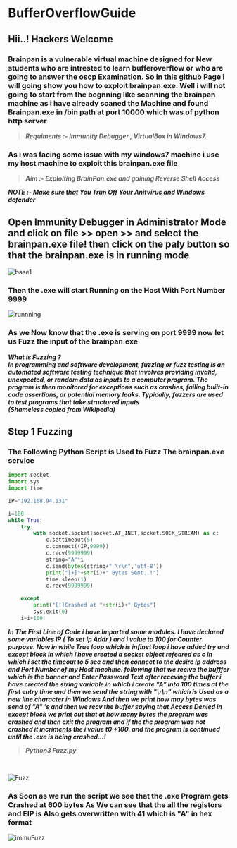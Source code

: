 # BufferOverflowGuide


## Hii..! Hackers Welcome 

### Brainpan is a vulnerable virtual machine designed for New students who are intrested to learn bufferoverflow or who are going to answer the oscp Examination. So in this github Page i will going show you how to exploit brainpan.exe. Well i will not going to start from the begnning like scanning the brainpan machine as i have already scaned the Machine and found Brainpan.exe in /bin path at port 10000 which was of python http server 



>***Requiments :- Immunity Debugger , VirtualBox in Windows7.***



### As i was facing some issue with my windows7 machine i use my host machine to exploit this brainpan.exe file 



>***Aim :- Exploiting BrainPan.exe and gaining Reverse Shell Access***



***NOTE :- Make sure that You Trun Off Your Anitvirus and Windows defender*** 

## Open Immunity Debugger in Administrator Mode and click on file >> open >> and select the brainpan.exe file! then click on the paly button so that the brainpan.exe is in running mode



![base1](https://user-images.githubusercontent.com/102399357/232192974-d27a2cdc-ba1c-469e-9147-792f0c30cdad.PNG)

### Then the .exe will start Running on the Host With Port Number 9999

![runnning](https://user-images.githubusercontent.com/102399357/232191959-ab9db141-5b4f-4e98-a922-214048c3bbd5.PNG)


### As we Now know that the .exe is serving on port 9999 now let us Fuzz the input of the brainpan.exe 

***What is Fuzzing ? <br />
In programming and software development, fuzzing or fuzz testing is an automated software testing technique that involves providing invalid, unexpected, or random data as inputs to a computer program. The program is then monitored for exceptions such as crashes, failing built-in code assertions, or potential memory leaks. Typically, fuzzers are used to test programs that take structured inputs <br /> (Shameless copied from Wikipedia)*** 



## Step 1 Fuzzing <br />
### The Following Python Script is Used to Fuzz The brainpan.exe service <br />

```python
import socket
import sys
import time

IP="192.168.94.131"

i=100
while True:
	try:
		with socket.socket(socket.AF_INET,socket.SOCK_STREAM) as c:
			c.settimeout(5)
			c.connect((IP,9999))
			c.recv(9999999)
			string="A"*i
			c.send(bytes(string+" \r\n",'utf-8'))
			print("[+]"+str(i)+" Bytes Sent..!")
			time.sleep(1)
			c.recv(9999999)

	except:
		print("[!]Crashed at "+str(i)+" Bytes")
		sys.exit(0)
	i=i+100
```
***In The First Line of Code i have Imported some modules. I have declared some variables IP ( To set Ip Addr ) and i value to 100 for Counter purpose. Now in while True loop which is infinet loop i have added try and except block in which i have created a socket object refeared as c in which i set the timeout to 5 sec and then connect to the desire Ip address and Port Number of my Host machine. following that we recive the bufffer which is the banner and Enter Password Text after receving the buffer i have created the string variable in which i create "A" into 100 times at the first entry time and then we send the string with "\r\n" which is Used as a new line character in Windows And then we print how may bytes was send of "A" 's and then we recv the buffer saying that Access Denied in except block we print out that at how many bytes the program was crashed and then exit the program and if the the program was not crashed it incriments the i value t0 +100. and the program is continued until the .exe is being crashed...!***<br />


>***Python3 Fuzz.py***
<br />

![Fuzz](https://user-images.githubusercontent.com/102399357/232196177-caed504b-2f25-4b97-bda8-55a3b546e20b.PNG)

### As Soon as we run the script we see that the .exe Program gets Crashed at  600 bytes As We can see that the all the registors and EIP is Also gets overwritten with 41 which is "A" in hex format  <br />

![immuFuzz](https://user-images.githubusercontent.com/102399357/232196264-1670e72a-9ea2-4fdb-97ef-0f0dfb3109e3.PNG)




